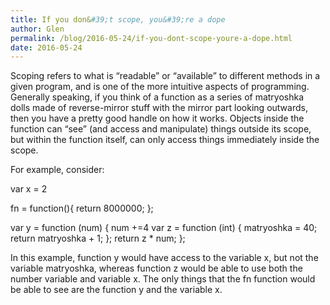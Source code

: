 ```yaml
---
title: If you don&#39;t scope, you&#39;re a dope
author: Glen
permalink: /blog/2016-05-24/if-you-dont-scope-youre-a-dope.html 
date: 2016-05-24
---
```


  Scoping refers to what is “readable” or “available” to different methods in a given program, and is one of the more intuitive aspects of programming. Generally speaking, if you think of a function as a series of matryoshka dolls made of reverse-mirror stuff with the mirror part looking outwards, then you have a pretty good handle on how it works. Objects inside the function can “see” (and access and manipulate) things outside its scope, but within the function itself, can only access things immediately inside the scope.

<!--Summary ends here -->

  For example, consider:

var x = 2 

fn = function(){
	return 8000000;
};

var y = function (num) {
	num +=4
	var z = function (int) {
		matryoshka = 40;
		return matryoshka + 1;
	};
	return z * num;
};

  In this example, function y would have access to the variable x, but not the variable matryoshka, whereas function z would be able to use both the number variable and variable x. The only things that the fn function would be able to see are the function y and the variable x.


